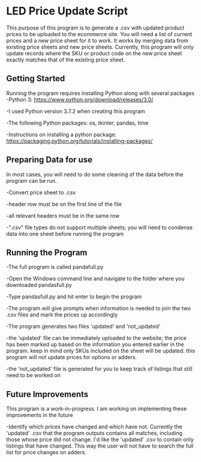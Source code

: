 # LED Price Update Script
This purpose of this program is to generate a .csv with updated product prices to be uploaded to the ecommerce site. You will need a list of current prices and a new price sheet for it to work. It works by merging data from existing price sheets and new price sheets. Currently, this program will only update records where the SKU or product code on the new price sheet exactly matches that of the existing price sheet. 

## Getting Started

Running the program requires installing Python along with several packages
-Python 3: https://www.python.org/download/releases/3.0/
  
  -I used Python version 3.7.2 when creating this program
  
-The following Python packages: os, tkinter, pandas, time

-Instructions on installing a python package: https://packaging.python.org/tutorials/installing-packages/

## Preparing Data for use

In most cases, you will need to do some cleaning of the data before the program can be run.

-Convert price sheet to .csv

-header row must be on the first line of the file

-all relevant headers must be in the same row

-".csv" file types do not support multiple sheets; you will need to condense data into one sheet before running the program


## Running the Program

-The full program is called pandafull.py

-Open the Windows command line and navigate to the folder where you downloaded pandasfull.py

-Type pandasfull.py and hit enter to begin the program

-The program will give prompts when information is needed to join the two .csv files and mark the prices up accordingly

-The program generates two files 'updated' and 'not_updated'
  
  -the 'updated' file can be immediately uploaded to the website; the price has been marked up based on the information you entered earlier in the program. keep in mind only SKUs included on the sheet will be updated. this program will not update prices for options or adders.
  
  -the 'not_updated' file is generated for you to keep track of listings that still need to be worked on
  
  ## Future Improvements
  
  This program is a work-in-progress. I am working on implementing these improvements in the future
  
  -Identify which prices have changed and which have not. Currently the 'updated' .csv that the program outputs contains all matches, including those whose price did not change. I'd like the 'updated' .csv to contain only listings that have changed. This way the user will not have to search the full list for price changes on adders. 


